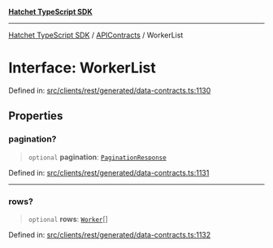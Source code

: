 [**Hatchet TypeScript SDK**](../../../../README.md)

***

[Hatchet TypeScript SDK](../../../../README.md) / [APIContracts](../README.md) / WorkerList

# Interface: WorkerList

Defined in: [src/clients/rest/generated/data-contracts.ts:1130](https://github.com/hatchet-dev/hatchet/blob/0288a24f2e9f14787135b399bd47182f4d1260d9/sdks/typescript/src/clients/rest/generated/data-contracts.ts#L1130)

## Properties

### pagination?

> `optional` **pagination**: [`PaginationResponse`](PaginationResponse.md)

Defined in: [src/clients/rest/generated/data-contracts.ts:1131](https://github.com/hatchet-dev/hatchet/blob/0288a24f2e9f14787135b399bd47182f4d1260d9/sdks/typescript/src/clients/rest/generated/data-contracts.ts#L1131)

***

### rows?

> `optional` **rows**: [`Worker`](Worker.md)[]

Defined in: [src/clients/rest/generated/data-contracts.ts:1132](https://github.com/hatchet-dev/hatchet/blob/0288a24f2e9f14787135b399bd47182f4d1260d9/sdks/typescript/src/clients/rest/generated/data-contracts.ts#L1132)
